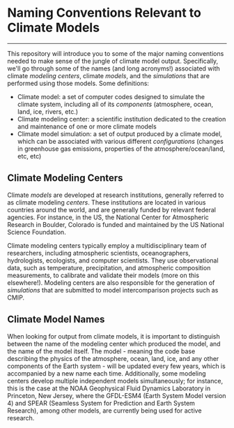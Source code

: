 
# Naming Conventions Relevant to Climate Models

--------------------

This repository will introduce you to some of the major naming conventions needed to make sense of the jungle of climate model output. Specifically, we'll go through some of the names (and long acronyms!) associated with climate _modeling centers_, climate _models_, and the _simulations_ that are performed using those models. Some definitions:

* Climate model: a set of computer codes designed to simulate the climate system, including all of its _components_ (atmosphere, ocean, land, ice, rivers, etc.)
* Climate modeling center: a scientific institution dedicated to the creation and maintenance of one or more climate models
* Climate model simulation: a set of output produced by a climate model, which can be associated with various different _configurations_ (changes in greenhouse gas emissions, properties of the atmosphere/ocean/land, etc, etc)


## Climate Modeling Centers

Climate _models_ are developed at research institutions, generally referred to as climate modeling _centers_. These institutions are located in various countries around the world, and are generally funded by relevant federal agencies. For instance, in the US, the National Center for Atmospheric Research in Boulder, Colorado is funded and maintained by the US National Science Foundation.

Climate modeling centers typically employ a multidisciplinary team of researchers, including atmospheric scientists, oceanographers, hydrologists, ecologists, and computer scientists. They use observational data, such as temperature, precipitation, and atmospheric composition measurements, to calibrate and validate their models (more on this elsewhere!). Modeling centers are also responsible for the generation of _simulations_ that are submitted to model intercomparison projects such as CMIP.


## Climate Model Names

When looking for output from climate models, it is important to distinguish between the name of the modeling center which produced the model, and the name of the model itself. The model - meaning the code base describing the physics of the atmosphere, ocean, land, ice, and any other components of the Earth system - will be updated every few years, which is accompanied by a new name each time. Additionally, some modeling centers develop multiple independent models simultaneously; for instance, this is the case at the NOAA Geophysical Fluid Dynamics Laboratory in Princeton, New Jersey, where the GFDL-ESM4 (Earth System Model version 4) and SPEAR (Seamless System for Prediction and Earth System Research), among other models, are currently being used for active research.


